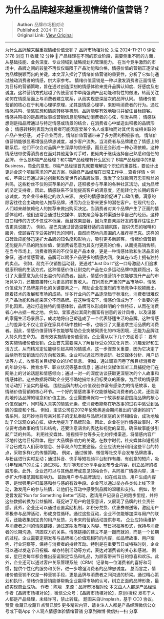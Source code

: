 # 为什么品牌越来越重视情绪价值营销？

> **Author:** 品牌市场相对论  
> **Published:** 2024-11-21  
> **Original Link:** [View Original](https://www.woshipm.com/marketing/6143719.html)

---

为什么品牌越来越重视情绪价值营销？ 品牌市场相对论 关注 2024-11-21 0 评论 3178 浏览 11 收藏 12 分钟 🔗 产品经理在不同的职业阶段，需要侧重不同的方面，从基础技能、业务深度、专业领域到战略规划和管理能力。 在当今竞争激烈的市场中，品牌之间的较量不再仅仅局限于产品功能和价格，情感价值的营销正逐渐成为品牌脱颖而出的关键。本文深入探讨了情绪价值营销的重要性，分析了它如何通过触动消费者的情感，供大家参考。 情绪价值营销是一种以激发消费者正面情感为目标的营销策略，旨在通过创造深刻的情感体验来提升品牌认知度、好感度及忠诚度。这种营销方式超越了传统营销中单纯强调产品功能和特性的做法，转而关注如何在情感层面上与消费者建立联系，从而实现更深层次的品牌认同。 情绪价值营销的核心在于利用心理学原理，尤其是情感心理学，来影响消费者的行为。通过情感共鸣、情感联想和情感转移等机制，品牌能够有效地吸引并留住目标顾客。 情感共鸣指的是品牌故事或营销信息能够触动消费者的心弦，引发共鸣； 情感联想则是指品牌通过与特定情感或场景的结合，在消费者心中塑造出积极的品牌形象； 情感转移则表现为消费者可能因喜爱某个名人或事物而对其代言或相关联的产品产生好感。 对于企业而言，情绪价值营销带来了多方面的积极影响。 情绪价值营销能够显著增强品牌忠诚度，减少客户流失。当消费者与品牌建立了情感上的联系后，他们不仅会对品牌产生深厚的信任感，而且还会形成一种心理依赖。这种情感纽带使得消费者在面对其他竞争对手时，更倾向于继续选择自己熟悉和信任的品牌。 什么是B端产品经理？和C端产品经理有什么区别？ B端产品经理中的B是Business，商业的意思，B端产品经理首先就要理解这个职位的重要性，要设计出更适合这个项目需求的产品方案，B最终产品经理在日常工作中... 查看详情 > 例如，苹果公司通过讲述创新和改变世界的品牌故事，激发了全球数百万忠实粉丝的共鸣，这些粉丝不仅购买苹果的产品，还积极参与苹果的各种社区活动，成为品牌的坚定支持者。因此，情感联系不仅能提高客户的满意度，还能转化为长期的客户忠诚度，为企业带来稳定的收入来源。 良好的情感体验促进了口碑传播，满意的顾客往往会主动向他人推荐品牌，进而为企业带来更多的潜在客户。在现代社会，人们越来越依赖他人的推荐来做出购买决定。当消费者对某个品牌产生了正面的情感体验时，他们通常会通过社交媒体、朋友聚会等各种渠道分享自己的经历。这种口口相传的方式不仅成本低廉，而且效果显著，因为来自亲朋好友的推荐往往比广告更具说服力。 例如，星巴克通过营造温馨舒适的店铺氛围，提供优质的咖啡和服务，使顾客在享受美好时光的同时，自然而然地向周围的人推荐星巴克。这样的口碑效应能够迅速扩大品牌的知名度和影响力，吸引更多新顾客。 情绪价值营销还能提升产品的附加价值，使消费者愿意为其支付更高的价格，从而提高销售额。在当今市场上，消费者购买的不仅仅是产品本身，更是一种情感体验和生活品质的象征。通过情感营销，品牌可以赋予产品更多的情感内涵，使其在市场上拥有独特的卖点。 例如，耐克不仅销售运动鞋，更通过“Just Do It”这一口号激励人们追求健康积极的生活方式，这种情感价值让耐克的产品在众多运动品牌中脱颖而出，吸引了大量愿意为此付出溢价的消费者。因此，情感价值营销不仅能够提升产品的市场竞争力，还能直接转化为更高的销售收入。 在同质化严重的产品市场中，情感价值成为了品牌差异化的关键要素之一，帮助企业在激烈的市场竞争中脱颖而出。随着技术的发展和市场的成熟，许多行业内的产品逐渐趋于标准化，消费者很难仅凭产品功能和性能来区分不同品牌。在这种情况下，情感价值成为了一个重要的差异化因素。通过打造独特的情感体验，品牌可以形成鲜明的个性特征，从而在消费者心中占据一席之地。 例如，宜家通过其简约而富有创意的设计风格，以及温馨的家庭生活场景展示，成功地将自己塑造成了一个代表舒适生活的品牌。这种情感上的差异化不仅让宜家在家具市场中独树一帜，也吸引了大量追求生活品质的消费者。因此，情感价值营销不仅能够帮助企业突破同质化的市场困境，还能为品牌注入持久的生命力。 要有效实施情绪价值营销，企业需从以下几个方面着手： 要有效实施情绪价值营销，企业首先需要深入了解目标受众的文化背景、兴趣爱好和生活方式，从而精准定位能够引起共鸣的情感点。这一步骤至关重要，因为它决定了后续所有营销活动的方向和效果。企业可以通过市场调研、社交媒体分析、用户访谈等方式，收集有关目标受众的详细信息。 例如，通过调查问卷了解目标消费者的年龄分布、教育水平、职业状况等基本信息；通过社交媒体监听工具捕捉他们在网络上的讨论话题和情感倾向；通过一对一的深度访谈获取更深层次的个人故事和情感体验。这些数据将帮助企业更准确地描绘出目标受众的画像，为后续的情感营销活动打下坚实的基础。 围绕品牌的核心价值观创作富有感染力的情感故事，是情绪价值营销的核心环节。一个好的情感故事不仅能够触动消费者的心灵，还能深刻地传达品牌的理念和价值主张。企业需要确保每一个故事都紧密围绕品牌的核心价值观展开，同时融入真实的情感元素，使消费者能够在听故事的过程中感受到品牌的温度和个性。 例如，宝洁公司在2012年伦敦奥运会期间推出的“感谢妈妈”广告系列，就巧妙地将母亲对孩子的无私奉献与品牌对家庭的关怀相结合，成功地触动了全球观众的心弦，极大地提升了品牌形象。因此，企业在创作情感故事时，不仅要考虑故事的情节和结构，还要注意语言的表达和视觉的呈现，确保故事能够引起广泛的共鸣。 利用社交媒体、短视频平台等多元化的传播渠道，将情感内容广泛地传达给目标群体，是扩大品牌影响力的关键。在数字时代，社交媒体和短视频平台已成为人们获取信息、分享观点的主要途径。企业应该充分利用这些平台的特点，采取多样化的传播策略。 例如，通过微博、微信等社交平台发布品牌故事，与粉丝进行实时互动；通过抖音、快手等短视频平台制作有趣、有创意的短片，吸引年轻用户的关注；通过B站、知乎等知识分享平台发布专业内容，树立品牌的权威形象。此外，企业还可以与其他品牌或意见领袖合作，共同推广情感内容，进一步扩大传播范围和影响力。 鼓励用户参与品牌活动，如在线互动、用户生成内容等，是增强用户归属感和参与感的有效手段。企业可以通过举办各类线上线下活动，激发用户的参与热情，让他们在互动中感受到品牌的温暖和支持。 例如，耐克曾发起“Run for Something Better”活动，邀请用户记录自己的跑步里程，并将这些数据转换为公益捐赠，既促进了用户的健康意识，又展现了品牌的社会责任感。此外，企业还可以通过设置奖励机制，如积分兑换、优惠券赠送等，激励用户积极参与品牌活动，形成良性循环。通过这些互动，企业不仅能够加深与用户的联系，还能收集到宝贵的用户反馈，为未来的营销活动提供参考。 企业应持续维护与消费者之间的情感链接，通过定期发布相关内容、节日祝福等形式，保持与消费者的长期沟通，巩固双方的关系。情感链接的建立不是一蹴而就的，而是一个长期的过程。企业需要定期发布与品牌核心价值观相符的内容，如品牌故事、用户案例、行业洞察等，保持与消费者的持续互动。特别是在重要节日或特殊时刻，企业可以通过发送节日祝福、举办特别活动等方式，表达对消费者的关心和感谢。 例如，星巴克每年都会推出圣诞限定饮品和礼品，为顾客带来节日的惊喜和欢乐。此外，企业还可以通过客户关系管理系统（CRM）记录每一位消费者的喜好和习惯，提供个性化的服务和关怀，进一步增强消费者的品牌忠诚度。 总而言之，情绪价值营销不仅是一种营销手段，更是品牌与消费者之间沟通的桥梁。通过精心策划和执行，情绪价值营销能够帮助企业赢得市场的认可，树立正面的品牌形象，最终实现商业成功。 作者：陈壕   来源：品牌市场相对论 本文由人人都是产品经理作者【品牌市场相对论】，微信公众号：【品牌市场相对论】，原创/授权 发布于人人都是产品经理，未经许可，禁止转载。 题图来自Unsplash，基于 CC0 协议。 赞赏 收藏已收藏11 点赞已赞5 更多精彩内容，请关注人人都是产品经理微信公众号或下载App 个人观点情感体验情绪营销 分享到微博 微信扫一扫 分享